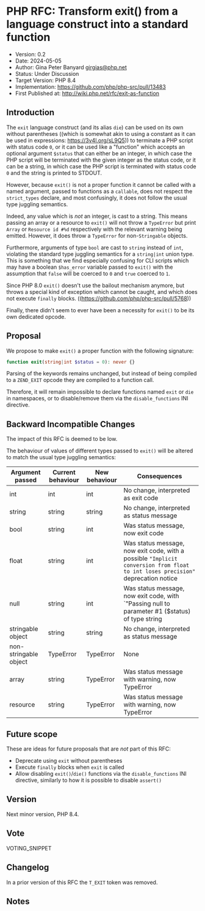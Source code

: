 # PHP RFC: Transform exit() from a language construct into a standard function

- Version: 0.2
- Date: 2024-05-05
- Author: Gina Peter Banyard <girgias@php.net>
- Status: Under Discussion
- Target Version: PHP 8.4
- Implementation: <https://github.com/php/php-src/pull/13483>
- First Published at: <http://wiki.php.net/rfc/exit-as-function>

## Introduction

The `exit` language construct (and its alias `die`) can be used on its own without parentheses 
((which is somewhat akin to using a constant as it can be used in expressions: https://3v4l.org/sL9Q5))
to terminate a PHP script with status code `0`, or it can be used like a "function" which accepts an
optional argument `$status` that can either be an integer, in which case the PHP script will be terminated
with the given integer as the status code, or it can be a string, in which case the PHP script is terminated
with status code `0` and the string is printed to STDOUT.

However, because `exit()` is not a proper function it cannot be called with a named argument,
passed to functions as a `callable`, does not respect the `strict_types` declare,
and most confusingly, it does not follow the usual type juggling semantics.

Indeed, any value which is *not* an integer, is cast to a string.
This means passing an array or a resource to `exit()` will not throw a `TypeError`
but print `Array` or `Resource id #%d` respectively with the relevant warning being emitted.
However, it does throw a `TypeError` for non-`Stringable` objects.

Furthermore, arguments of type `bool` are cast to `string` instead of `int`, violating the standard type juggling semantics
for a `string|int` union type. This is something that we find especially confusing for CLI scripts which may have a
boolean `$has_error` variable passed to `exit()` with the assumption that `false` will be coerced to `0`
and `true` coerced to `1`.

Since PHP 8.0 `exit()` doesn't use the bailout mechanism anymore,
but throws a special kind of exception which cannot be caught,
and which does not execute `finally` blocks. ((https://github.com/php/php-src/pull/5768))

Finally, there didn't seem to ever have been a necessity for `exit()` to be its own dedicated opcode.

## Proposal

We propose to make `exit()` a proper function with the following signature:
```php
function exit(string|int $status = 0): never {}
```

Parsing of the keywords remains unchanged, but instead of being compiled to a `ZEND_EXIT` opcode they are compiled to
a function call.

Therefore, it will remain impossible to declare functions named `exit` or `die` in namespaces,
or to disable/remove them via the `disable_functions` INI directive.

## Backward Incompatible Changes

The impact of this RFC is deemed to be low.

The behaviour of values of different types passed to `exit()` will be altered to match the usual type juggling semantics:

| Argument passed       | Current behaviour | New behaviour | Consequences                                                                                                                         |
|-----------------------|-------------------|---------------|--------------------------------------------------------------------------------------------------------------------------------------|
| int                   | int               | int           | No change, interpreted as exit code                                                                                                  |
| string                | string            | string        | No change, interpreted as status message                                                                                             |
| bool                  | string            | int           | Was status message, now exit code                                                                                                    |
| float                 | string            | int           | Was status message, now exit code, with a possible `"Implicit conversion from float to int loses precision"` deprecation notice        |
| null                  | string            | int           | Was status message, now exit code, with `"Passing null to parameter #1 ($status) of type string|int is deprecated"` deprecation notice |
| stringable object     | string            | string        | No change, interpreted as status message                                                                                             |
| non-stringable object | TypeError         | TypeError     | None                                                                                                                                 |
| array                 | string            | TypeError     | Was status message with warning, now TypeError                                                                                       |
| resource              | string            | TypeError     | Was status message with warning, now TypeError                                                                                       |


## Future scope

These are ideas for future proposals that are *not* part of this RFC:

- Deprecate using `exit` without parentheses
- Execute `finally` blocks when `exit` is called
- Allow disabling `exit()`/`die()` functions via the `disable_functions` INI directive, similarly to how it is possible to disable `assert()`


## Version

Next minor version, PHP 8.4.

## Vote

VOTING_SNIPPET

## Changelog

In a prior version of this RFC the `T_EXIT` token was removed.

## Notes
